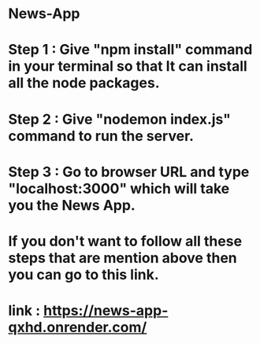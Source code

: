 # News-App

# Step 1 : Give "npm install" command in your terminal so that It can install all the node packages.
# Step 2 : Give "nodemon index.js" command to run the server.
# Step 3 : Go to browser URL and type "localhost:3000" which will take you the News App. 

# If you don't want to follow all these steps that are mention above then you can go to this link.
# link : https://news-app-qxhd.onrender.com/

